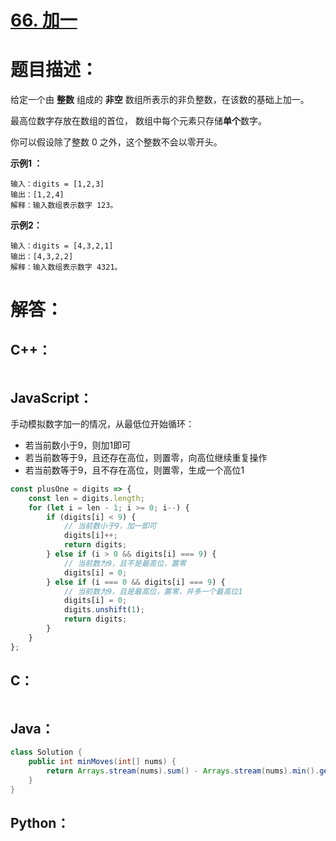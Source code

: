 # [66. 加一](https://leetcode-cn.com/problems/plus-one/)

# 题目描述：

给定一个由 **整数** 组成的 **非空** 数组所表示的非负整数，在该数的基础上加一。

最高位数字存放在数组的首位， 数组中每个元素只存储**单个**数字。

你可以假设除了整数 0 之外，这个整数不会以零开头。



**示例1 ：**

```
输入：digits = [1,2,3]
输出：[1,2,4]
解释：输入数组表示数字 123。
```

**示例2：**

```
输入：digits = [4,3,2,1]
输出：[4,3,2,2]
解释：输入数组表示数字 4321。
```



# 解答：

## C++：

```C++

```

## JavaScript：

手动模拟数字加一的情况，从最低位开始循环：
- 若当前数小于9，则加1即可
- 若当前数等于9，且还存在高位，则置零，向高位继续重复操作
- 若当前数等于9，且不存在高位，则置零，生成一个高位1

```javascript
const plusOne = digits => {
    const len = digits.length;
    for (let i = len - 1; i >= 0; i--) {
        if (digits[i] < 9) {
            // 当前数小于9，加一即可
            digits[i]++;
            return digits;
        } else if (i > 0 && digits[i] === 9) {
            // 当前数为9，且不是最高位，置零
            digits[i] = 0;
        } else if (i === 0 && digits[i] === 9) {
            // 当前数为9，且是最高位，置零，并多一个最高位1
            digits[i] = 0;
            digits.unshift(1);
            return digits;
        }
    }
};
```

## C：
```c

```

## Java：
```java
class Solution {
    public int minMoves(int[] nums) {
        return Arrays.stream(nums).sum() - Arrays.stream(nums).min().getAsInt() * nums.length;
    }
}
```

## Python：

```python

```

